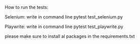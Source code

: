 How to run the tests:

Selenium:
write in command line pytest test_selenium.py

Playwrite:
write in command line pytest test_playwrite.py


please make sure to install al packages in the requirements.txt

